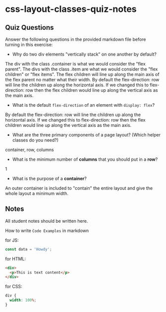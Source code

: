 # css-layout-classes-quiz-notes

## Quiz Questions

Answer the following questions in the provided markdown file before turning in this exercise:

- Why do two div elements "vertically stack" on one another by default?

The div with the class .container is what we would consider the "flex parent". The divs with the class .item are what we would consider the "flex children" or "flex items". The flex children will line up along the main axis of the flex parent no matter what their width. By default the flex-direction: row will line the children up along the horizontal axis. If we changed this to flex-direction: row then the flex children would line up along the vertical axis as the main axis.

- What is the default `flex-direction` of an element with `display: flex`?

By default the flex-direction: row will line the children up along the horizontal axis. If we changed this to flex-direction: row then the flex children would line up along the vertical axis as the main axis.

- What are the three primary components of a page layout? (Which helper classes do you need?)

container, row, columns

- What is the minimum number of **columns** that you should put in a **row**?

1

- What is the purpose of a **container**?

An outer container is included to "contain" the entire layout and give the whole layout a minimum width.

## Notes

All student notes should be written here.

How to write `Code Examples` in markdown

for JS:

```javascript
const data = 'Howdy';
```

for HTML:

```html
<div>
  <p>This is text content</p>
</div>
```

for CSS:

```css
div {
  width: 100%;
}
```
